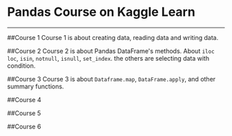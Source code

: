 # Pandas Course on Kaggle Learn

---
##Course 1
Course 1 is about creating data, reading data and writing data.

##Course 2
Course 2 is about Pandas DataFrame's methods. About `iloc` `loc`, `isin`, `notnull`, `isnull`, `set_index`. the others are selecting data with condition.

##Course 3
Course 3 is about `Dataframe.map`, `DataFrame.apply`, and other summary functions.

##Course 4

##Course 5

##Course 6
